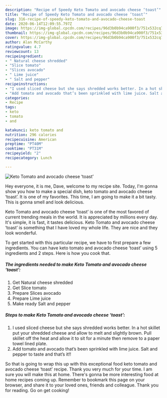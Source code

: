 ```yaml
---
description: "Recipe of Speedy Keto Tomato and avocado cheese ‘toast’"
title: "Recipe of Speedy Keto Tomato and avocado cheese ‘toast’"
slug: 316-recipe-of-speedy-keto-tomato-and-avocado-cheese-toast
date: 2020-06-14T12:09:55.797Z
image: https://img-global.cpcdn.com/recipes/96d3b0b94ca900f3/751x532cq70/keto-tomato-and-avocado-cheese-toast-recipe-main-photo.jpg
thumbnail: https://img-global.cpcdn.com/recipes/96d3b0b94ca900f3/751x532cq70/keto-tomato-and-avocado-cheese-toast-recipe-main-photo.jpg
cover: https://img-global.cpcdn.com/recipes/96d3b0b94ca900f3/751x532cq70/keto-tomato-and-avocado-cheese-toast-recipe-main-photo.jpg
author: Alan McCarthy
ratingvalue: 4.7
reviewcount: 13
recipeingredient:
- " Natural cheese shredded"
- "Slice tomato"
- "Slices avocado"
- " Lime juice"
- " Salt and pepper"
recipeinstructions:
- "I used sliced cheese but she says shredded works better. In a hot skillet put your shredded cheese and allow to melt and slightly brown. Pull skillet off the heat and allow it to sit for a minute then remove to a paper towel lined plate."
- "Add tomato and avocado that’s been sprinkled with lime juice. Salt and pepper to taste and that’s it!!"
categories:
- Recipe
tags:
- keto
- tomato
- and

katakunci: keto tomato and 
nutrition: 296 calories
recipecuisine: American
preptime: "PT40M"
cooktime: "PT31M"
recipeyield: "2"
recipecategory: Lunch

---
```



![Keto Tomato and avocado cheese ‘toast’](https://img-global.cpcdn.com/recipes/96d3b0b94ca900f3/751x532cq70/keto-tomato-and-avocado-cheese-toast-recipe-main-photo.jpg)

Hey everyone, it is me, Dave, welcome to my recipe site. Today, I'm gonna show you how to make a special dish, keto tomato and avocado cheese ‘toast’. It is one of my favorites. This time, I am going to make it a bit tasty. This is gonna smell and look delicious.

Keto Tomato and avocado cheese ‘toast’ is one of the most favored of current trending meals in the world. It is appreciated by millions every day. It's simple, it is fast, it tastes delicious. Keto Tomato and avocado cheese ‘toast’ is something that I have loved my whole life. They are nice and they look wonderful.




To get started with this particular recipe, we have to first prepare a few ingredients. You can have keto tomato and avocado cheese ‘toast’ using 5 ingredients and 2 steps. Here is how you cook that.

<!--inarticleads1-->

##### The ingredients needed to make Keto Tomato and avocado cheese ‘toast’:

1. Get  Natural cheese shredded
1. Get Slice tomato
1. Prepare Slices avocado
1. Prepare  Lime juice
1. Make ready  Salt and pepper




<!--inarticleads2-->

##### Steps to make Keto Tomato and avocado cheese ‘toast’:

1. I used sliced cheese but she says shredded works better. In a hot skillet put your shredded cheese and allow to melt and slightly brown. Pull skillet off the heat and allow it to sit for a minute then remove to a paper towel lined plate.
1. Add tomato and avocado that’s been sprinkled with lime juice. Salt and pepper to taste and that’s it!!




So that is going to wrap this up with this exceptional food keto tomato and avocado cheese ‘toast’ recipe. Thank you very much for your time. I am sure you will make this at home. There's gonna be more interesting food at home recipes coming up. Remember to bookmark this page on your browser, and share it to your loved ones, friends and colleague. Thank you for reading. Go on get cooking!
